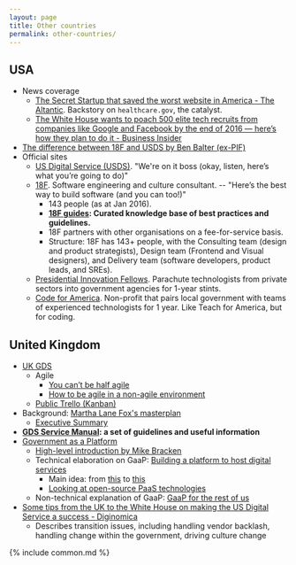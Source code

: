 ```yaml
---
layout: page
title: Other countries
permalink: other-countries/
---
```


## USA

* News coverage
    * [The Secret Startup that saved the worst website in America - The Altantic](http://www.theatlantic.com/technology/archive/2015/07/the-secret-startup-saved-healthcare-gov-the-worst-website-in-america/397784/). Backstory on `healthcare.gov`, the catalyst.
    * [The White House wants to poach 500 elite tech recruits from companies like Google and Facebook by the end of 2016 — here’s how they plan to do it - Business Insider](http://www.businessinsider.sg/how-the-white-house-plans-to-poach-500-recruits-from-the-private-tech-sector-2015-11/)
* [The difference between 18F and USDS by Ben Balter (ex-PIF)](http://ben.balter.com/2015/04/22/the-difference-between-18f-and-usds/)
* Official sites
    * [US Digital Service (USDS)](https://www.whitehouse.gov/digital/united-states-digital-service). "We're on it boss (okay, listen, here’s what you’re going to do)"
    * [18F](https://18f.gsa.gov/). Software engineering and culture consultant. -- "Here’s the best way to build software (and you can too!)"
        * 143 people (as at Jan 2016).
        * **[18F guides](https://pages.18f.gov/guides/): Curated knowledge base of best practices and guidelines.**
        * 18F partners with other organisations on a fee-for-service basis.
        * Structure: 18F has 143+ people, with the Consulting team (design and product strategists), Design team (Frontend and Visual designers), and Delivery team (software developers, product leads, and SREs).
    * [Presidential Innovation Fellows](https://presidentialinnovationfellows.gov/). Parachute technologists from private sectors into government agencies for 1-year stints.
    * [Code for America](http://www.codeforamerica.org/). Non-profit that pairs local government with teams of experienced technologists for 1 year. Like Teach for America, but for coding.


## United Kingdom

* [UK GDS](https://gds.blog.gov.uk/)
    * Agile
        * [You can’t be half agile](https://gds.blog.gov.uk/2015/07/10/you-cant-be-half-agile/)
        * [How to be agile in a non-agile environment](https://gds.blog.gov.uk/2015/10/09/how-to-be-agile-in-a-non-agile-environment/)
    * [Public Trello (Kanban)](https://trello.com/b/GyqsETvS/gov-uk-high-level-roadmap)
* Background: [Martha Lane Fox's masterplan](https://www.gov.uk/government/publications/directgov-2010-and-beyond-revolution-not-evolution-a-report-by-martha-lane-fox)
    * [Executive Summary](https://www.gov.uk/government/uploads/system/uploads/attachment_data/file/60995/Directgov_20Executive_20Sum_20FINAL.pdf)
* **[GDS Service Manual](https://www.gov.uk/service-manual): a set of guidelines and useful information**
* [Government as a Platform](https://gds.blog.gov.uk/category/government-as-a-platform/)
    * [High-level introduction by Mike Bracken](https://gds.blog.gov.uk/2015/03/29/government-as-a-platform-the-next-phase-of-digital-transformation/)
    * Technical elaboration on GaaP: [Building a platform to host digital services](https://gds.blog.gov.uk/2015/09/08/building-a-platform-to-host-digital-services/)
        * Main idea: from [this](https://gds.blog.gov.uk/wp-content/uploads/sites/60/2015/08/Separate-projects-image-620x349.jpg) to [this](https://gds.blog.gov.uk/wp-content/uploads/sites/60/2015/08/Government-PaaS-Image-620x349.jpg)
        * [Looking at open-source PaaS technologies](https://gdstechnology.blog.gov.uk/2015/10/27/looking-at-open-source-paas-technologies/)
    * Non-technical explanation of GaaP: [GaaP for the rest of us](https://gds.blog.gov.uk/2015/10/07/government-as-a-platform-for-the-rest-of-us/)
* [Some tips from the UK to the White House on making the US Digital Service a success - Diginomica](http://diginomica.com/2014/08/26/tips-uk-white-house-making-us-digital-service-success/)
    * Describes transition issues, including handling vendor backlash, handling change within the government, driving culture change

{% include common.md %}

